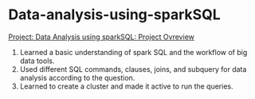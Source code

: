 # Data-analysis-using-sparkSQL
[Project: Data Analysis using sparkSQL: Project Ovreview](https://github.com/anshu1516/Data-analysis-using-sparkSQL/blob/main/Assignment%20(1).ipynb)
1. Learned a basic understanding of spark SQL and the workflow of big data tools.
2. Used different SQL commands, clauses, joins, and subquery for data analysis according to the question.
3. Learned to create a cluster and made it active to run the queries.
